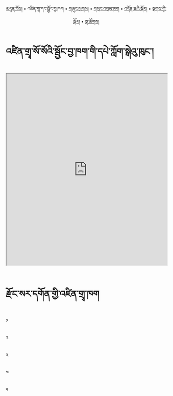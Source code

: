 <p align="center">
  <a href="https://bdrc-reader.github.io/dzongsar-shedra/">མདུན་ངོས།</a> • <span>འཛིན་གྲྭ་དང་སྦྱོང་བྱ་ཁག</span> • <a href="https://bdrc-reader.github.io/dzongsar-shedra/shunglug">གཞུང་ལུགས།</a>  • <a href="https://bdrc-reader.github.io/dzongsar-shedra/sungbum">གསུང་འབུམ་ཁག</a> • <a href="https://bdrc-reader.github.io/dzongsar-shedra/doncha">འདོན་ཆའི་སྐོར།</a> • <a href="https://bdrc-reader.github.io/dzongsar-shedra/tantra">སྔགས་ཀྱི་སྐོར།</a> •  <a href="https://bdrc-reader.github.io/dzongsar-shedra/natsok">སྣ་ཚོགས།</a></p>

# འཛིན་གྲྭ་སོ་སོའི་སྦྱོང་བྱ་ཁག་གི་དཔེ་ཀློག་སྒེའུ་ཁུང་།


<iframe src="https://library.bdrc.io/scripts/embed-iframe.html?work=bdr:W1ERI0011001&origin=website.com" width="100%" height="600"></iframe>

<br>
<br>

# རྫོང་སར་དགོན་གྱི་འཛིན་གྲྭ་ཁག

༡

༢

༣

༤

༥
